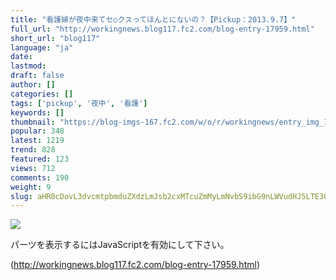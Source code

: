```yaml
---
title: "看護婦が夜中来てセ○クスってほんとにないの？【Pickup：2013.9.7】"
full_url: "http://workingnews.blog117.fc2.com/blog-entry-17959.html"
short_url: "blog117"
language: "ja"
date: 
lastmod: 
draft: false
author: []
categories: []
tags: ['pickup', '夜中', '看護']
keywords: []
thumbnail: "https://blog-imgs-167.fc2.com/w/o/r/workingnews/entry_img_17959.jpg"
popular: 348
latest: 1219
trend: 828
featured: 123
views: 712
comments: 190
weight: 9
slug: aHR0cDovL3dvcmtpbmduZXdzLmJsb2cxMTcuZmMyLmNvbS9ibG9nLWVudHJ5LTE3OTU5Lmh0bWw=
---
```


![](https://blog-imgs-167.fc2.com/w/o/r/workingnews/entry_img_17959.jpg)

<div><p> </p> <p class='plugin-freearea'> パーツを表示するにはJavaScriptを有効にして下さい。 </p><p id='i2i-15a675c9be31438acfd-wrap'> </p> <p> </p> </div>

(http://workingnews.blog117.fc2.com/blog-entry-17959.html)
